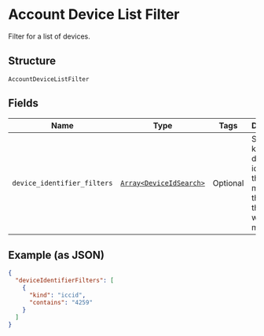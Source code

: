 
# Account Device List Filter

Filter for a list of devices.

## Structure

`AccountDeviceListFilter`

## Fields

| Name | Type | Tags | Description |
|  --- | --- | --- | --- |
| `device_identifier_filters` | [`Array<DeviceIdSearch>`](../../doc/models/device-id-search.md) | Optional | Specify the kind of the device identifier, the type of match, and the string that you want to match. |

## Example (as JSON)

```json
{
  "deviceIdentifierFilters": [
    {
      "kind": "iccid",
      "contains": "4259"
    }
  ]
}
```

